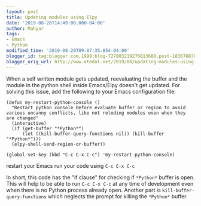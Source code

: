 ```yaml
---
layout: post
title: Updating modules using Elpy
date: '2019-08-28T14:49:00.000-04:00'
author: Mahyar
tags:
- Emacs
- Python
modified_time: '2019-08-29T09:07:35.854-04:00'
blogger_id: tag:blogger.com,1999:blog-727803219276813688.post-1836768702168883271
blogger_orig_url: http://www.etedal.net/2019/08/updating-modules-using-elpy.html
---
```


When a self written module gets updated, reevaluating the buffer and the module in the python shell inside Emacs/Elpy doesn't get updated. For solving this issue, add the following to your Emacs configuration file:  
```
(defun my-restart-python-console ()  
  "Restart python console before evaluate buffer or region to avoid various uncanny conflicts, like not reloding modules even when they are changed"  
  (interactive)  
  (if (get-buffer "*Python*")  
      (let ((kill-buffer-query-functions nil)) (kill-buffer "*Python*")))  
  (elpy-shell-send-region-or-buffer))  
  
(global-set-key (kbd "C-c C-x C-c") 'my-restart-python-console)  
 ``` 
restart your Emacs run your code using `C-c C-x C-c`  
  
In short, this code has the "if clause" for checking if `*Python*` buffer is open. This will help to be able to run `C-c C-x C-c` at any time of development even when there is no Python process already open. Another part is `kill-buffer-query-functions` which neglects the prompt for killing the `*Python*` buffer.
